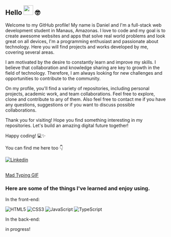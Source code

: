 ## Hello <img src="https://media.giphy.com/media/hvRJCLFzcasrR4ia7z/giphy.gif" width="30"> 🤓

Welcome to my GitHub profile! My name is Daniel and I'm a full-stack web development student in Manaus, Amazonas. I love to code and my goal is to create awesome websites and apps that solve real world problems and look great on all devices, I'm a programming enthusiast and passionate about technology. Here you will find projects and works developed by me, covering several areas.

I am motivated by the desire to constantly learn and improve my skills. I believe that collaboration and knowledge sharing are key to growth in the field of technology. Therefore, I am always looking for new challenges and opportunities to contribute to the community.

On my profile, you'll find a variety of repositories, including personal projects, academic work, and team collaborations. Feel free to explore, clone and contribute to any of them. Also feel free to contact me if you have any questions, suggestions or if you want to discuss possible collaborations.

Thank you for visiting! Hope you find something interesting in my repositories. Let's build an amazing digital future together!

Happy coding! 💻✨

You can find me here too 👇

<div>
  <a href="https://www.linkedin.com/in/daniel-damasceno-0b8aa226b/" target="_blank">
 <img align="center" src="https://img.shields.io/badge/LinkedIn-0077B5?style=for-the-badge&logo=linkedin&logoColor=white" alt="Linkedin"/>
</a>
 </div>
 <br>
 
<a href="https://tenor.com/view/mad-typing-cat-keyboard-smash-gif-6108221">Mad Typing GIF</a>

### Here are some of the things I've learned and enjoy using.

In the front-end:

![HTML5](https://img.shields.io/badge/-HTML5-232323?style=flat&labelColor=E34F26&logo=html5&logoColor=ffffff)
![CSS3](https://img.shields.io/badge/-CSS3-232323?style=flat&labelColor=1572B6&logo=css3&logoColor=ffffff)
![JavaScript](https://img.shields.io/badge/-JavaScript-232323?style=flat&labelColor=000000&logo=javascript&logoColor=F7DF1E)
![TypeScript](https://img.shields.io/badge/-TypeScript-232323?style=flat&labelColor=000000&logo=typescript&logoColor=3178C6)

In the back-end:

in progress!
